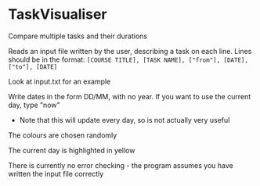 # TaskVisualiser
Compare multiple tasks and their durations

Reads an input file written by the user, describing a task on each line.
Lines should be in the format:
`[COURSE TITLE], [TASK NAME], ["from"], [DATE], ["to"], [DATE]`

Look at input.txt for an example

Write dates in the form DD/MM, with no year.
If you want to use the current day, type "now"
 - Note that this will update every day, so is not actually very useful

The colours are chosen randomly

The current day is highlighted in yellow

There is currently no error checking - the program assumes you have written the input file correctly
